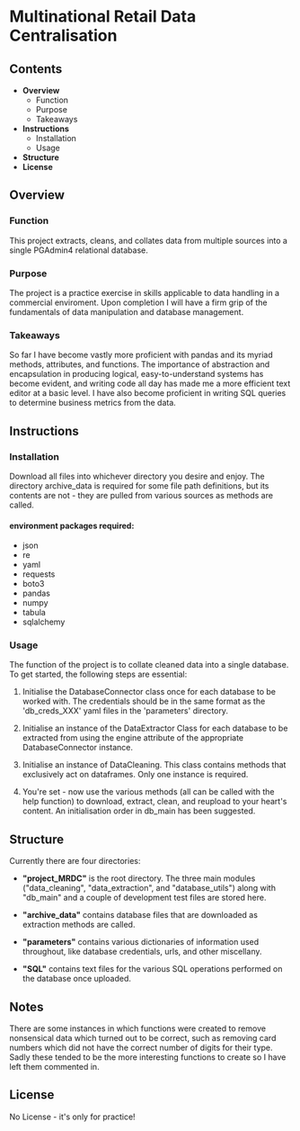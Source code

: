 # Multinational Retail Data Centralisation
## Contents
-  **Overview**
    - Function
    -  Purpose
    - Takeaways
-  **Instructions**
    - Installation
    - Usage
- **Structure**
- **License**
## Overview
### Function
This project extracts, cleans, and collates data from multiple sources into a single PGAdmin4 relational database.
### Purpose
The project is a practice exercise in skills applicable to data handling in a commercial enviroment. Upon completion I will have a firm grip of the fundamentals of data manipulation and database management.
### Takeaways
So far I have become vastly more proficient with pandas and its myriad methods, attributes, and functions. The importance of abstraction and encapsulation in producing logical, easy-to-understand systems has become evident, and writing  code all day has made me a more efficient text editor at a basic level. I have also become proficient in writing SQL queries to determine business metrics from the data.
## Instructions
### Installation
Download all files into whichever directory you desire and enjoy. The directory archive_data is required for some file path definitions, but its contents are not - they are pulled from various sources as methods are called.

#### environment packages required:
- json
- re
- yaml
- requests
- boto3
- pandas
- numpy
- tabula
- sqlalchemy
### Usage
The function of the project is to collate cleaned data into a single database. To get started, the following steps are essential:
1. Initialise the DatabaseConnector class once for each database to be worked with. The credentials should be in the same format as the 'db_creds_XXX' yaml files in the 'parameters' directory.

2. Initialise an instance of the DataExtractor Class for each database to be extracted from using the engine attribute of the appropriate DatabaseConnector instance.

3. Initialise an instance of DataCleaning. This class contains methods that exclusively act on dataframes. Only one instance is required.

4. You're set - now use the various methods (all can be called with the help function) to download, extract, clean, and reupload to your heart's content. 
An initialisation order in db_main has been suggested. 

## Structure
Currently there are four directories:
 - **"project_MRDC"** is the root directory. The three main modules ("data_cleaning", "data_extraction", and "database_utils") along with "db_main"
and a couple of development test files are stored here.

- **"archive_data"** contains database files that are downloaded as extraction methods are called.

- **"parameters"** contains various dictionaries of information used throughout, like database credentials, urls, and other miscellany.

- **"SQL"** contains text files for the various SQL operations performed on the database once uploaded.
## Notes
There are some instances in which functions were created to remove nonsensical data which turned out to be correct, such as removing card numbers which did not have the correct number of digits for their type. Sadly these tended to be the more interesting functions to create so I have left them commented in.
## License
No License - it's only for practice!
